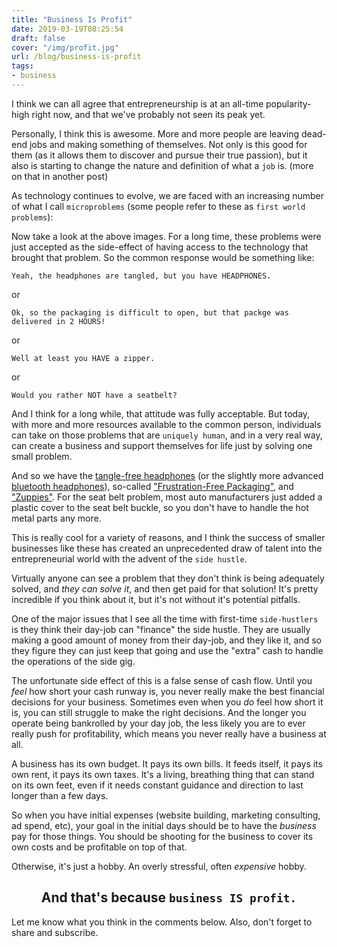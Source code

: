 ```yaml
---
title: "Business Is Profit"
date: 2019-03-19T08:25:54
draft: false
cover: "/img/profit.jpg"
url: /blog/business-is-profit
tags:
- business
---
```


I think we can all agree that entrepreneurship is at an all-time popularity-high right now, and that we've probably not
seen its peak yet. 

Personally, I think this is awesome. More and more people are leaving dead-end jobs and making something of themselves.
Not only is this good for them (as it allows them to discover and pursue their true passion), but it also is starting to
change the nature and definition of what a `job` is. (more on that in another post) 

As technology continues to evolve, we are faced with an increasing number of what I call `microproblems` (some people 
refer to these as `first world problems`): 


Now take a look at the above images. For a long time, these problems were just accepted as the side-effect of having
access to the technology that brought that problem. So the common response would be something like: 

```Yeah, the headphones are tangled, but you have HEADPHONES.``` 

or

```Ok, so the packaging is difficult to open, but that packge was delivered in 2 HOURS!``` 

or 

```Well at least you HAVE a zipper.```

or

```Would you rather NOT have a seatbelt?```

And I think for a long while, that attitude was fully acceptable. But today, with more and more resources available to
the common person, individuals can take on those problems that are `uniquely human`, and in a very real way, can create
a business and support themselves for life just by solving one small problem. 

And so we have the [tangle-free headphones](https://www.amazon.com/s?k=tangle-free+headphones&ref=nb_sb_noss_2) (or the 
slightly more advanced [bluetooth headphones](https://www.amazon.com/s?k=bluetooth+headphones&ref=nb_sb_noss_1)), 
so-called ["Frustration-Free Packaging"](https://www.amazon.com/gp/help/customer/display.html?nodeId=201910210), and
["Zuppies"](http://www.zuppies.com/). For the seat belt problem, most auto manufacturers just added a plastic cover to 
the seat belt buckle, so you don't have to handle the hot metal parts any more. 

This is really cool for a variety of reasons, and I think the success of smaller businesses like these has created an 
unprecedented draw of talent into the entrepreneurial world with the advent of the `side hustle`. 

Virtually anyone can see a problem that they don't think is being adequately solved, and _they can solve it_, and then 
get paid for that solution! It's pretty incredible if you think about it, but it's not without it's potential pitfalls. 

One of the major issues that I see all the time with first-time `side-hustlers` is they think their day-job can "finance"
the side hustle. They are usually making a good amount of money from their day-job, and they like it, and so they figure
they can just keep that going and use the "extra" cash to handle the operations of the side gig. 

The unfortunate side effect of this is a false sense of cash flow. Until you _feel_ how short your cash runway is, you
never really make the best financial decisions for your business. Sometimes even when you _do_ feel how short it is, you
can still struggle to make the right decisions. And the longer you operate being bankrolled by your day job, the less
likely you are to ever really push for profitability, which means you never really have a business at all. 

A business has its own budget. It pays its own bills. It feeds itself, it pays its own rent, it pays its own taxes. It's
a living, breathing thing that can stand on its own feet, even if it needs constant guidance and direction to last longer
than a few days. 

So when you have initial expenses (website building, marketing consulting, ad spend, etc), your goal in the initial days
should be to have the _business_ pay for those things. You should be shooting for the business to cover its own costs
and be profitable on top of that. 

Otherwise, it's just a hobby. An overly stressful, often _expensive_ hobby. 

<center>

## And that's because `business IS profit.` 

</center>

Let me know what you think in the comments below. Also, don't forget to share and subscribe.